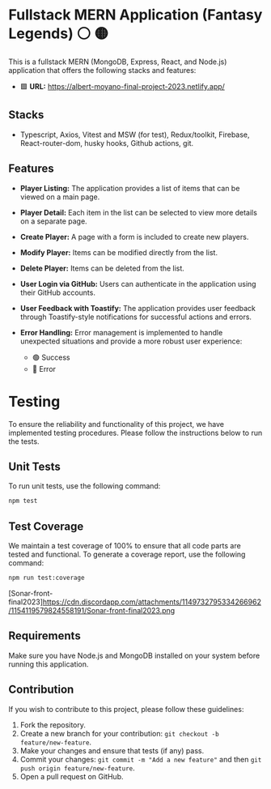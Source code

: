 # Fullstack MERN Application (Fantasy Legends) :white_circle: :yellow_circle:

This is a fullstack MERN (MongoDB, Express, React, and Node.js) application that offers the following stacks and features:

- :green_square: **URL:** https://albert-moyano-final-project-2023.netlify.app/

## Stacks

- Typescript, Axios, Vitest and MSW (for test), Redux/toolkit, Firebase, React-router-dom, husky hooks, Github actions, git.

## Features

- **Player Listing:** The application provides a list of items that can be viewed on a main page.

- **Player Detail:** Each item in the list can be selected to view more details on a separate page.

- **Create Player:** A page with a form is included to create new players.

- **Modify Player:** Items can be modified directly from the list.

- **Delete Player:** Items can be deleted from the list.

- **User Login via GitHub:** Users can authenticate in the application using their GitHub accounts.

- **User Feedback with Toastify:** The application provides user feedback through Toastify-style notifications for successful actions and errors.

- **Error Handling:** Error management is implemented to handle unexpected situations and provide a more robust user experience:

  - :green_circle: Success
  - :red_circle: Error

# Testing

To ensure the reliability and functionality of this project, we have implemented testing procedures. Please follow the instructions below to run the tests.

## Unit Tests

To run unit tests, use the following command:

```bash
npm test
```

## Test Coverage

We maintain a test coverage of 100% to ensure that all code parts are tested and functional. To generate a coverage report, use the following command:

```bash
npm run test:coverage
```

[Sonar-front-final2023]https://cdn.discordapp.com/attachments/1149732795334266962/1154119579824558191/Sonar-front-final2023.png

## Requirements

Make sure you have Node.js and MongoDB installed on your system before running this application.

## Contribution

If you wish to contribute to this project, please follow these guidelines:

1. Fork the repository.
2. Create a new branch for your contribution: `git checkout -b feature/new-feature`.
3. Make your changes and ensure that tests (if any) pass.
4. Commit your changes: `git commit -m "Add a new feature"` and then `git push origin feature/new-feature`.
5. Open a pull request on GitHub.
